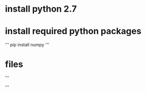 # install python 2.7 

# install required python packages
'''
pip install numpy 
'''

# files
'''

'''

